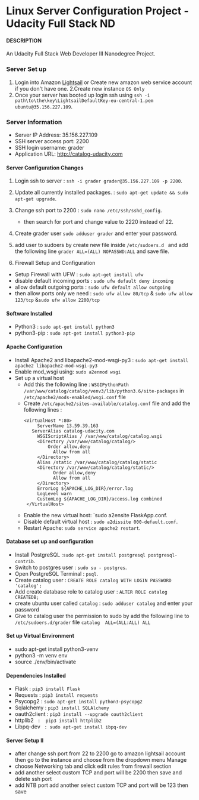 # Linux Server Configuration Project - Udacity  Full Stack ND

#### DESCRIPTION
An Udacity Full Stack Web Developer III Nanodegree Project.

### Server Set up
1. Login into Amazon [Lightsail]('https://lightsail.aws.amazon.com') or Create new amazon web service account if you don't have one.
2.Create new instance ```OS Only```
3. Once your server has booted up login ssh using `ssh -i path\to\the\key\LightsailDefaultKey-eu-central-1.pem ubuntu@35.156.227.109`.
### Server Information
* Server IP Address: 35.156.227.109
* SSH server access port: 2200
* SSH login username: grader
* Application URL: http://catalog-udacity.com

#### Server Configuration Changes
1. Login ssh to server : `ssh -i grader grader@35.156.227.109 -p 2200`.
2. Update all currently installed packages. : `sudo apt-get update && sudo apt-get upgrade`.
3. Change ssh port to 2200 : `sudo nano /etc/ssh/sshd_config`.
    * then search for port and change value to 2220 instead of 22.
4.  Create grader user ```sudo adduser grader``` and enter your password.
5. add user to sudoers by create new file inside ``/etc/sudoers.d `` and add the following line `grader ALL=(ALL) NOPASSWD:ALL` and save file.

4. Firewall Setup and Configuration
* Setup Firewall with UFW : `sudo apt-get install ufw`
* disable default incoming ports : `sudo ufw default deny incoming`
* allow default outgoing ports : `sudo ufw default allow outgoing`
* then allow ports only we need : `sudo ufw allow 80/tcp` & `sudo ufw allow 123/tcp` &`sudo ufw allow 2200/tcp`

#### Software Installed
* Python3 :
`sudo apt-get install python3`
* python3-pip :
`sudo apt-get install python3-pip`

#### Apache Configuration
* Install Apache2 and libapache2-mod-wsgi-py3 : `sudo apt-get install apache2 libapache2-mod-wsgi-py3`
* Enable mod_wsgi using: `sudo a2enmod wsgi`
*  Set up a virtual host
    * Add this the following line : `WSGIPythonPath /var/www/catalog/catalog/venv3/lib/python3.6/site-packages` in  `/etc/apache2/mods-enabled/wsgi.conf` file
    * Create `/etc/apache2/sites-available/catalog.conf` file and add the following lines :
        ``` 
        <VirtualHost *:80>
             ServerName 13.59.39.163
           ServerAlias catalog-udacity.com
             WSGIScriptAlias / /var/www/catalog/catalog.wsgi
             <Directory /var/www/catalog/catalog/>
                 Order allow,deny
                   Allow from all
             </Directory>
             Alias /static /var/www/catalog/catalog/static
             <Directory /var/www/catalog/catalog/static/>
                   Order allow,deny
                   Allow from all
             </Directory>
             ErrorLog ${APACHE_LOG_DIR}/error.log
             LogLevel warn
             CustomLog ${APACHE_LOG_DIR}/access.log combined
         </VirtualHost>
        ```
    * Enable the new virtual host: `sudo a2ensite FlaskApp.conf.
    * Disable default virtual host : `sudo a2dissite 000-default.conf`.
    * Restart Apache: `sudo service apache2 restart`.
#### Database set up and configuration
* Install PostgreSQL :`sudo apt-get install postgresql postgresql-contrib`.
* Switch to postgres user : `sudo su - postgres`.
* Open PostgreSQL Terminal : `psql`.
* Create catalog user : `CREATE ROLE catalog WITH LOGIN PASSWORD 'catalog';`
* Add create database role to catalog user : `ALTER ROLE catalog CREATEDB;`
* create ubuntu user called `catalog` : `sudo adduser catalog` and enter your password
* Give to catalog user the permission to sudo by add the following line to `/etc/sudoers.d/grader` file `catalog  ALL=(ALL:ALL) ALL`

#### Set up Virtual Environment
* sudo apt-get install python3-venv
* python3 -m venv env
* source ./env/bin/activate
#### Dependencies Installed
* Flask : `pip3 install Flask`
* Requests : `pip3 install requests`
* Psycopg2 : `sudo apt-get install python3-psycopg2`
* Sqlalchemy : `pip3 install SQLAlchemy`
* oauth2client : `pip3 install --upgrade oauth2client`
* httplib2 ` :  pip3 install httplib2`
* Libpq-dev ` : sudo apt-get install ibpq-dev`

#### Server Setup II
  * after change ssh port from 22 to 2200 go to  amazon lightsail account then go to the instance and choose from the dropdown menu Manage 
  * choose Networking tab and click edit rules from firewall section 
  * add another select  custom  TCP  and port will be 2200 then save and delete ssh port
  * add NTB port add another select  custom  TCP  and port will be 123 then save
     
